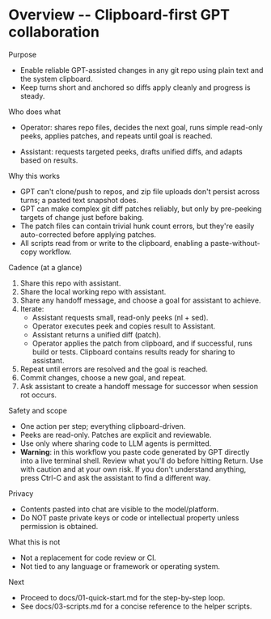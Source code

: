# Overview -- Clipboard-first GPT collaboration

Purpose
- Enable reliable GPT-assisted changes in any git repo using plain text and the system clipboard.
- Keep turns short and anchored so diffs apply cleanly and progress is steady.

Who does what
- Operator: shares repo files, decides the next goal, runs simple read-only peeks, applies patches, and repeats until goal is reached.

- Assistant: requests targeted peeks, drafts unified diffs, and adapts based on results.

Why this works
- GPT can't clone/push to repos, and zip file uploads don't persist across turns; a pasted text snapshot does.
- GPT can make complex git diff patches reliably, but only by pre-peeking targets of change just before baking.
- The patch files can contain trivial hunk count errors, but they're easily auto-corrected before applying patches.
- All scripts read from or write to the clipboard, enabling a paste-without-copy workflow.

Cadence (at a glance)
1) Share this repo with assistant.
2) Share the local working repo with assistant.
3) Share any handoff message, and choose a goal for assistant to achieve.
4) Iterate:
   - Assistant requests small, read-only peeks (nl + sed).
   - Operator executes peek and copies result to Assistant.
   - Assistant returns a unified diff (patch).
   - Operator applies the patch from clipboard, and if successful, runs build or tests. Clipboard contains results ready for sharing to assistant.
5) Repeat until errors are resolved and the goal is reached.
6) Commit changes, choose a new goal, and repeat.
7) Ask assistant to create a handoff message for successor when session rot occurs.

Safety and scope
- One action per step; everything clipboard-driven.
- Peeks are read-only. Patches are explicit and reviewable.
- Use only where sharing code to LLM agents is permitted.
- **Warning**: in this workflow you paste code generated by GPT directly into a live terminal shell. Review what you'll do before hitting Return. Use with caution and at your own risk. If you don't understand anything, press Ctrl-C and ask the assistant to find a different way.

Privacy
- Contents pasted into chat are visible to the model/platform.
- Do NOT paste private keys or code or intellectual property unless permission is obtained.

What this is not
- Not a replacement for code review or CI.
- Not tied to any language or framework or operating system.

Next
- Proceed to docs/01-quick-start.md for the step-by-step loop.
- See docs/03-scripts.md for a concise reference to the helper scripts.
